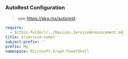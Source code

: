 ### AutoRest Configuration

> see https://aka.ms/autorest

``` yaml
require:
  - $(this-folder)/../Devices.ServiceAnnouncement.md
title: $(service-name)
subject-prefix: ''
prefix: Mg
namespace: Microsoft.Graph.PowerShell
```
